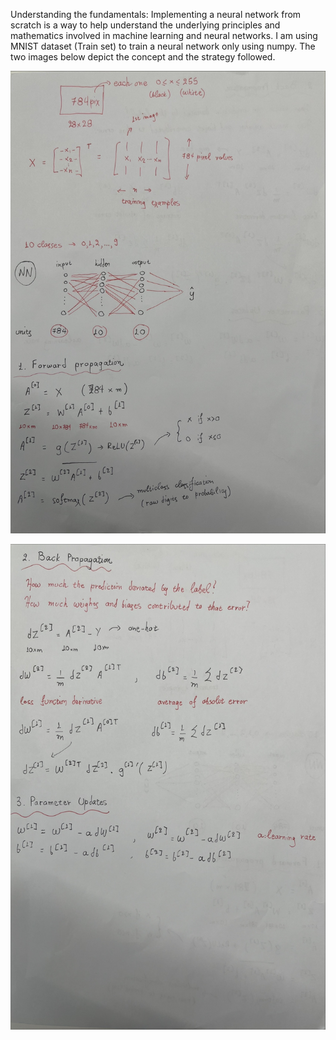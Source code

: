 Understanding the fundamentals: Implementing a neural network from scratch is a way to help understand the underlying principles and mathematics involved in machine learning and neural networks. 
I am using MNIST dataset (Train set) to train a neural network only using numpy. 
The two images below depict the concept and the strategy followed.

![Alt Text](https://raw.githubusercontent.com/ownedbyphysics/Build-Neural-Network-only-using-numpy/main/NeuralNet_breaking_down_1.jfif)

![Alt Text](https://raw.githubusercontent.com/ownedbyphysics/Build-Neural-Network-only-using-numpy/main/NeuralNet_breaking_down_2.jfif)
